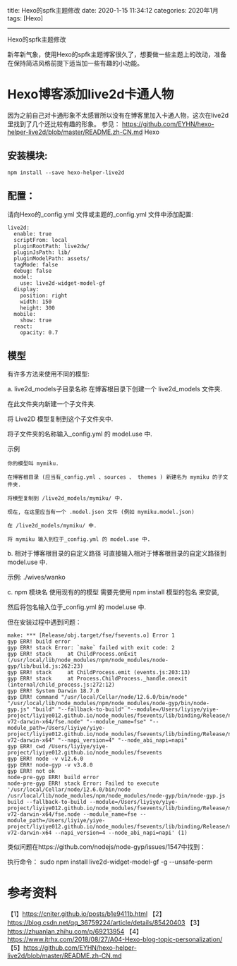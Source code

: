 title: Hexo的spfk主题修改
date: 2020-1-15 11:34:12
categories: 2020年1月
tags: [Hexo]

---

Hexo的spfk主题修改

<!-- more -->

新年新气象，使用Hexo的spfk主题博客很久了，想要做一些主题上的改动，准备在保持简洁风格前提下适当加一些有趣的小功能。

# Hexo博客添加live2d卡通人物
因为之前自己对卡通形象不太感冒所以没有在博客里加入卡通人物，这次在live2d里找到了几个还比较有趣的形象。
参见：
https://github.com/EYHN/hexo-helper-live2d/blob/master/README.zh-CN.md
Hexo
## 安装模块:

    npm install --save hexo-helper-live2d
## 配置：

请向Hexo的_config.yml 文件或主题的_config.yml 文件中添加配置:

    live2d:
      enable: true
      scriptFrom: local
      pluginRootPath: live2dw/
      pluginJsPath: lib/
      pluginModelPath: assets/
      tagMode: false
      debug: false
      model:
        use: live2d-widget-model-gf
      display:
        position: right
        width: 150
        height: 300
      mobile:
        show: true
      react:
        opacity: 0.7

## 模型
有许多方法来使用不同的模型:

a. live2d_models子目录名称
在博客根目录下创建一个 live2d_models 文件夹.

在此文件夹内新建一个子文件夹.

将 Live2D 模型复制到这个子文件夹中.

将子文件夹的名称输入_config.yml 的 model.use 中.

示例

    你的模型叫 mymiku.

    在博客根目录 (应当有_config.yml 、sources 、 themes ) 新建名为 mymiku 的子文件夹.

    将模型复制到 /live2d_models/mymiku/ 中.

    现在, 在这里应当有一个 .model.json 文件 (例如 mymiku.model.json)

    在 /live2d_models/mymiku/ 中.

    将 mymiku 输入到位于_config.yml 的 model.use 中.

b. 相对于博客根目录的自定义路径
可直接输入相对于博客根目录的自定义路径到 model.use 中.

示例: ./wives/wanko

c. npm 模块名
使用现有的的模型
需要先使用 npm install 模型的包名 来安装,

然后将包名输入位于_config.yml 的 model.use 中.

但在安装过程中遇到问题：

    make: *** [Release/obj.target/fse/fsevents.o] Error 1
    gyp ERR! build error
    gyp ERR! stack Error: `make` failed with exit code: 2
    gyp ERR! stack     at ChildProcess.onExit (/usr/local/lib/node_modules/npm/node_modules/node-gyp/lib/build.js:262:23)
    gyp ERR! stack     at ChildProcess.emit (events.js:203:13)
    gyp ERR! stack     at Process.ChildProcess._handle.onexit (internal/child_process.js:272:12)
    gyp ERR! System Darwin 18.7.0
    gyp ERR! command "/usr/local/Cellar/node/12.6.0/bin/node" "/usr/local/lib/node_modules/npm/node_modules/node-gyp/bin/node-gyp.js" "build" "--fallback-to-build" "--module=/Users/liyiye/yiye-project/liyiye012.github.io/node_modules/fsevents/lib/binding/Release/node-v72-darwin-x64/fse.node" "--module_name=fse" "--module_path=/Users/liyiye/yiye-project/liyiye012.github.io/node_modules/fsevents/lib/binding/Release/node-v72-darwin-x64" "--napi_version=4" "--node_abi_napi=napi"
    gyp ERR! cwd /Users/liyiye/yiye-project/liyiye012.github.io/node_modules/fsevents
    gyp ERR! node -v v12.6.0
    gyp ERR! node-gyp -v v3.8.0
    gyp ERR! not ok
    node-pre-gyp ERR! build error
    node-pre-gyp ERR! stack Error: Failed to execute '/usr/local/Cellar/node/12.6.0/bin/node /usr/local/lib/node_modules/npm/node_modules/node-gyp/bin/node-gyp.js build --fallback-to-build --module=/Users/liyiye/yiye-project/liyiye012.github.io/node_modules/fsevents/lib/binding/Release/node-v72-darwin-x64/fse.node --module_name=fse --module_path=/Users/liyiye/yiye-project/liyiye012.github.io/node_modules/fsevents/lib/binding/Release/node-v72-darwin-x64 --napi_version=4 --node_abi_napi=napi' (1)

类似问题在https://github.com/nodejs/node-gyp/issues/1547中找到：

执行命令：
    sudo npm install live2d-widget-model-gf -g --unsafe-perm


# 参考资料
【1】https://cniter.github.io/posts/b1e9411b.html
【2】https://blog.csdn.net/qq_36759224/article/details/85420403
【3】https://zhuanlan.zhihu.com/p/69213954
【4】https://www.itrhx.com/2018/08/27/A04-Hexo-blog-topic-personalization/
【5】https://github.com/EYHN/hexo-helper-live2d/blob/master/README.zh-CN.md
